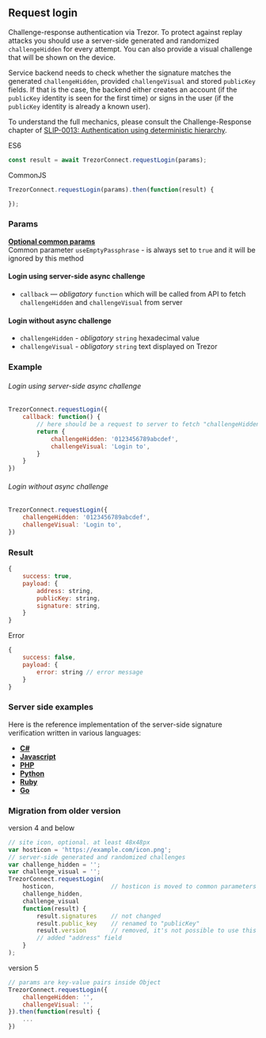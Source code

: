 ## Request login

Challenge-response authentication via Trezor. To protect against replay attacks
you should use a server-side generated and randomized `challengeHidden` for every
attempt. You can also provide a visual challenge that will be shown on the
device.

Service backend needs to check whether the signature matches the generated
`challengeHidden`, provided `challengeVisual` and stored `publicKey` fields.
If that is the case, the backend either creates an account (if the `publicKey`
identity is seen for the first time) or signs in the user (if the `publicKey`
identity is already a known user).

To understand the full mechanics, please consult the Challenge-Response chapter
of
[SLIP-0013: Authentication using deterministic hierarchy](https://github.com/satoshilabs/slips/blob/master/slip-0013.md).


ES6
```javascript
const result = await TrezorConnect.requestLogin(params);
```

CommonJS
```javascript
TrezorConnect.requestLogin(params).then(function(result) {

});
```

### Params
[****Optional common params****](commonParams.md)
<br>
Common parameter `useEmptyPassphrase` - is always set to `true` and it will be ignored by this method
#### Login using server-side async challenge
- `callback` — *obligatory* `function` which will be called from API to fetch `challengeHidden` and `challengeVisual` from server

#### Login without async challenge
- `challengeHidden` - *obligatory* `string` hexadecimal value
- `challengeVisual` - *obligatory* `string` text displayed on Trezor


### Example
###### Login using server-side async challenge
```javascript
TrezorConnect.requestLogin({ 
    callback: function() {
        // here should be a request to server to fetch "challengeHidden" and "challengeVisual"
        return {
            challengeHidden: '0123456789abcdef',
            challengeVisual: 'Login to',
        }
    }
})
```

###### Login without async challenge
```javascript
TrezorConnect.requestLogin({ 
    challengeHidden: '0123456789abcdef',
    challengeVisual: 'Login to',
})
```

### Result
```javascript
{
    success: true,
    payload: {
        address: string,
        publicKey: string,
        signature: string,
    }
}
```
Error
```javascript
{
    success: false,
    payload: {
        error: string // error message
    }
}
```

### Server side examples

Here is the reference implementation of the server-side signature verification
written in various languages:

- [**C#**](server/server.cs)
- [**Javascript**](server/server.js)
- [**PHP**](server/server.php)
- [**Python**](server/server.py)
- [**Ruby**](server/server.rb)
- [**Go**](server/server.go)


### Migration from older version

version 4 and below
```javascript
// site icon, optional. at least 48x48px
var hosticon = 'https://example.com/icon.png';
// server-side generated and randomized challenges
var challenge_hidden = '';
var challenge_visual = '';
TrezorConnect.requestLogin(
    hosticon,                // hosticon is moved to common parameters
    challenge_hidden,
    challenge_visual
    function(result) {
        result.signatures    // not changed
        result.public_key    // renamed to "publicKey"
        result.version       // removed, it's not possible to use this method witch outdated firmware
        // added "address" field
    }
);
```
version 5
```javascript
// params are key-value pairs inside Object
TrezorConnect.requestLogin({ 
    challengeHidden: '',
    challengeVisual: '',
}).then(function(result) {
    ...
})
```
